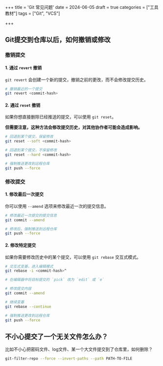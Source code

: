 +++
title = 'Git 常见问题'
date = 2024-06-05
draft = true
categories = ["工具教材"]
tags = ["Git", "VCS"]

+++

## Git提交到仓库以后，如何撤销或修改

### 撤销提交

#### 1. 通过 `revert` 撤销

`git revert` 会创建一个新的提交，撤销之前的更改，而不会修改提交历史。

```bash
# 撤销最近的一个提交
git revert <commit-hash>
```

#### 2. 通过 `reset` 撤销

如果你想直接删除已经推送的提交，可以使用 `git reset`。

**但需要注意，这种方法会修改提交历史，对其他协作者可能会造成影响。**

```bash
# 回退到某个提交，保留修改
git reset --soft <commit-hash>

# 回退到某个提交，不保留修改
git reset --hard <commit-hash>

# 强制推送更改到远程仓库
git push --force

```

### 修改提交

#### 1. 修改最后一次提交

你可以使用 `--amend` 选项来修改最近一次的提交信息。

```bash
# 修改最近一次提交的提交信息
git commit --amend

# 修改后，强制推送到远程仓库
git push --force
```

#### 2. 修改特定提交

如果你需要修改历史中的某个提交，可以使用 `git rebase` 交互式模式。

```bash
# 交互式变基，进入编辑模式
git rebase -i <commit-hash>^

# 在编辑器中将目标提交的 `pick` 改为 `edit` 或 `e`

# 修改提交内容
git commit --amend

# 继续变基
git rebase --continue

# 强制推送更改到远程仓库
git push --force
```

## 不小心提交了一个无关文件怎么办？

比如不小心把密码文件、log文件、某一个大文件提交到了仓库里，如何删除？

```bash
git-filter-repo --force --invert-paths --path PATH-TO-FILE
```
